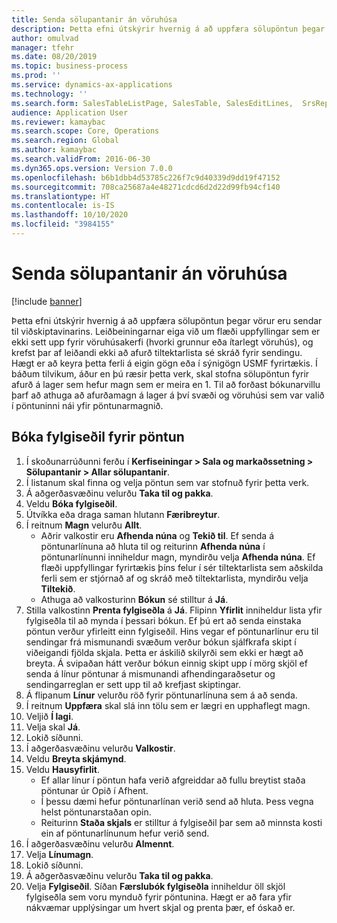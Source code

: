 ```yaml
---
title: Senda sölupantanir án vöruhúsa
description: Þetta efni útskýrir hvernig á að uppfæra sölupöntun þegar vörur eru sendar til viðskiptavinarins.
author: omulvad
manager: tfehr
ms.date: 08/20/2019
ms.topic: business-process
ms.prod: ''
ms.service: dynamics-ax-applications
ms.technology: ''
ms.search.form: SalesTableListPage, SalesTable, SalesEditLines,  SrsReportViewerForm, SalesTableLineQuantity, CustPackingSlipJournal
audience: Application User
ms.reviewer: kamaybac
ms.search.scope: Core, Operations
ms.search.region: Global
ms.author: kamaybac
ms.search.validFrom: 2016-06-30
ms.dyn365.ops.version: Version 7.0.0
ms.openlocfilehash: b6b1dbb4d53785c226f7c9d40339d9dd19f47152
ms.sourcegitcommit: 708ca25687a4e48271cdcd6d2d22d99fb94cf140
ms.translationtype: HT
ms.contentlocale: is-IS
ms.lasthandoff: 10/10/2020
ms.locfileid: "3984155"
---
```

# <a name="ship-sales-orders-without-warehousing"></a>Senda sölupantanir án vöruhúsa

[!include [banner](../../includes/banner.md)]

Þetta efni útskýrir hvernig á að uppfæra sölupöntun þegar vörur eru sendar til viðskiptavinarins. Leiðbeiningarnar eiga við um flæði uppfyllingar sem er ekki sett upp fyrir vöruhúsakerfi (hvorki grunnur eða ítarlegt vöruhús), og krefst þar af leiðandi ekki að afurð tiltektarlista sé skráð fyrir sendingu. Hægt er að keyra þetta ferli á eigin gögn eða í sýnigögn USMF fyrirtækis. Í báðum tilvikum, áður en þú ræsir þetta verk, skal stofna sölupöntun fyrir afurð á lager sem hefur magn sem er meira en 1. Til að forðast bókunarvillu þarf að athuga að afurðamagn á lager á því svæði og vöruhúsi sem var valið í pöntuninni nái yfir pöntunarmagnið.

## <a name="post-packing-slip-for-an-order"></a>Bóka fylgiseðil fyrir pöntun
1. Í skoðunarrúðunni ferðu í **Kerfiseiningar > Sala og markaðssetning > Sölupantanir > Allar sölupantanir**.
2. Í listanum skal finna og velja pöntun sem var stofnuð fyrir þetta verk.
3. Á aðgerðasvæðinu velurðu **Taka til og pakka**.
4. Veldu **Bóka fylgiseðil**.
5. Útvíkka eða draga saman hlutann **Færibreytur**.
6. Í reitnum **Magn** velurðu **Allt**.
    - Aðrir valkostir eru **Afhenda núna** og **Tekið til**. Ef senda á pöntunarlínuna að hluta til og reiturinn **Afhenda núna** í pöntunarlínunni inniheldur magn, myndirðu velja **Afhenda núna**. Ef flæði uppfyllingar fyrirtækis þíns felur í sér tiltektarlista sem aðskilda ferli sem er stjórnað af og skráð með tiltektarlista, myndirðu velja **Tiltekið**.  
    - Athuga að valkosturinn **Bókun** sé stilltur á **Já**.  
7. Stilla valkostinn **Prenta fylgiseðla** á **Já**. Flipinn **Yfirlit** inniheldur lista yfir fylgiseðla til að mynda í þessari bókun. Ef þú ert að senda einstaka pöntun verður yfirleitt einn fylgiseðil. Hins vegar ef pöntunarlínur eru til sendingar frá mismunandi svæðum verður bókun sjálfkrafa skipt í viðeigandi fjölda skjala. Þetta er áskilið skilyrði sem ekki er hægt að breyta. Á svipaðan hátt verður bókun einnig skipt upp í mörg skjöl ef senda á línur pöntunar á mismunandi afhendingaraðsetur og sendingarreglan er sett upp til að krefjast skiptingar.  
8. Á flipanum **Línur** velurðu röð fyrir pöntunarlínuna sem á að senda.
9. Í reitnum **Uppfæra** skal slá inn tölu sem er lægri en upphaflegt magn.
10. Veljið **Í lagi**.
11. Velja skal **Já**.
12. Lokið síðunni.
13. Í aðgerðasvæðinu velurðu **Valkostir**.
14. Veldu **Breyta skjámynd**.
15. Veldu **Hausyfirlit**.
    - Ef allar línur í pöntun hafa verið afgreiddar að fullu breytist staða pöntunar úr Opið í Afhent.  
    - Í þessu dæmi hefur pöntunarlínan verið send að hluta. Þess vegna helst pöntunarstaðan opin.     
    - Reiturinn **Staða skjals** er stilltur á fylgiseðil þar sem að minnsta kosti ein af pöntunarlínunum hefur verið send.  
16. Í aðgerðasvæðinu velurðu **Almennt**.
17. Velja **Línumagn**.
18. Lokið síðunni.
19. Á aðgerðasvæðinu velurðu **Taka til og pakka**.
20. Velja **Fylgiseðil**. Síðan **Færslubók fylgiseðla** inniheldur öll skjöl fylgiseðla sem voru mynduð fyrir pöntunina. Hægt er að fara yfir nákvæmar upplýsingar um hvert skjal og prenta þær, ef óskað er.  

